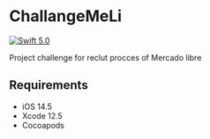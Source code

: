 # ChallangeMeLi



[![Swift 5.0](https://img.shields.io/badge/Swift-5.0-orange.svg?style=flat)](https://swift.org)

Project challenge for reclut procces of Mercado libre 


## Requirements

- iOS 14.5
- Xcode 12.5 
- Cocoapods 



